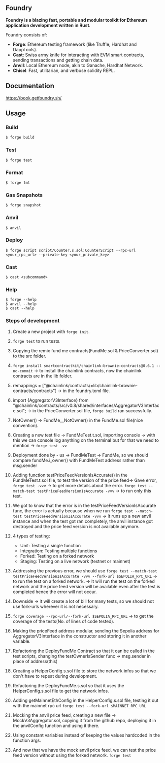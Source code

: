 ## Foundry

**Foundry is a blazing fast, portable and modular toolkit for Ethereum application development written in Rust.**

Foundry consists of:

-   **Forge**: Ethereum testing framework (like Truffle, Hardhat and DappTools).
-   **Cast**: Swiss army knife for interacting with EVM smart contracts, sending transactions and getting chain data.
-   **Anvil**: Local Ethereum node, akin to Ganache, Hardhat Network.
-   **Chisel**: Fast, utilitarian, and verbose solidity REPL.

## Documentation

https://book.getfoundry.sh/

## Usage

### Build

```shell
$ forge build
```

### Test

```shell
$ forge test
```

### Format

```shell
$ forge fmt
```

### Gas Snapshots

```shell
$ forge snapshot
```

### Anvil

```shell
$ anvil
```

### Deploy

```shell
$ forge script script/Counter.s.sol:CounterScript --rpc-url <your_rpc_url> --private-key <your_private_key>
```

### Cast

```shell
$ cast <subcommand>
```

### Help

```shell
$ forge --help
$ anvil --help
$ cast --help
```

### Steps of development

1. Create a new project with `forge init`.
2. `forge test` to run tests.
3. Copying the remix fund me contracts(FundMe.sol & PriceConverter.sol) to the src folder.
   
4. `forge install smartcontractkit/chainlink-brownie-contracts@0.6.1 --no-commit` -> to install the chainlink contracts, now the chainlink contracts are in the lib folder.
   
5. remappings = ["@chainlink/contracts/=lib/chainlink-brownie-contracts/contracts"] -> in the foundry.toml file.
   
6. import {AggregatorV3Interface} from "@chainlink/contracts/src/v0.8/shared/interfaces/AggregatorV3Interface.sol"; -> in the PriceConverter.sol file, `forge build` ran successfully.
   
7. NotOwner() -> FundMe__NotOwner() in the FundMe.sol file(nice convention).
   
8. Creating a new test file -> FundMeTest.t.sol, importing console -> with this we can console log anything on the terminal but for that we need to mention -> `forge test -vv`
   
9.  Deployment done by - us -> FundMeTest -> FundMe, so we should compare fundMe.i_owner() with FundMeTest address rather than msg.sender

10. Adding function testPriceFeedVersionIsAccurate() in the FundMeTest.t.sol file, to test the version of the price feed-> Gave error, `forge test -vvv` -> to get more details about the error. `forge test --match-test testPriceFeedVersionIsAccurate -vvv` -> to run only this test.
    
11. We got to know that the error is in the testPriceFeedVersionIsAccurate func, the error is actually because when we run `forge test --match-test testPriceFeedVersionIsAccurate -vvv` -> It runs up a new anvil instance and when the test got ran completely, the anvil instance got destroyed and the price feed version is not available anymore.
    
12. 4 types of testing:
    - Unit: Testing a single function
    - Integration: Testing multiple functions
    - Forked: Testing on a forked network
    - Staging: Testing on a live network (testnet or mainnet)

13. Addressing the previous error, we should use `forge test --match-test testPriceFeedVersionIsAccurate -vvv --fork-url $SEPOLIA_RPC_URL` -> to run the test on a forked network. -> It will run the test on the forked network and the price feed version will be available even after the test is completed hence the error will not occur.
    
14. Downside -> It will create a lot of bill for many tests, so we should not use fork-urls wherever it is not necessary.

15. `forge coverage --rpc-url/--fork-url $SEPOLIA_RPC_URL` -> to get the coverage of the tests(No. of lines of code tested).
    
16. Making the priceFeed address modular, sending the Sepolia address for AggregatorV3Interface in the constructor and storing it in another variable.

17. Refactoring the DeployFundMe Contract so that it can be called in the test scripts, changing the testOwnerIsSender func -> msg.sender in place of address(this)

18. Creating a HelperConfig.s.sol file to store the network infos so that we don't have to repeat during development.

19. Refactoring the DeployFundMe.s.sol so that it uses the HelperConfig.s.sol file to get the network infos.

20. Adding getMainnetEthConfig in the HelperConfig.s.sol file, testing it out with the mainnet rpc url `forge test --fork-url $MAINNET_RPC_URL`

21. Mocking the anvil price feed, creating a new file -> MockV3Aggregator.sol, copying it from the github repo, deploying it in the anvilConfig function and using it there.

22. Using constant variables instead of keeping the values hardcoded in the function args.

23. And now that we have the mock anvil price feed, we can test the price feed version without using the forked network. `forge test`